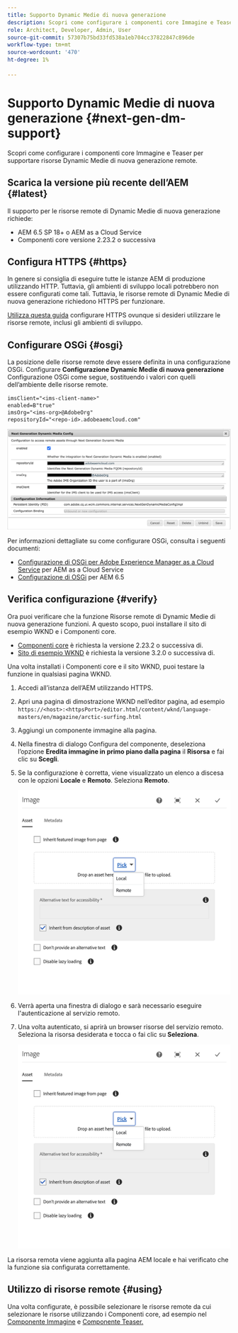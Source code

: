 ```yaml
---
title: Supporto Dynamic Medie di nuova generazione
description: Scopri come configurare i componenti core Immagine e Teaser per supportare risorse Dynamic Medie di nuova generazione remote.
role: Architect, Developer, Admin, User
source-git-commit: 57307b75bd33fd538a1eb704cc37822847c896de
workflow-type: tm+mt
source-wordcount: '470'
ht-degree: 1%

---
```



# Supporto Dynamic Medie di nuova generazione {#next-gen-dm-support}

Scopri come configurare i componenti core Immagine e Teaser per supportare risorse Dynamic Medie di nuova generazione remote.

## Scarica la versione più recente dell’AEM {#latest}

Il supporto per le risorse remote di Dynamic Medie di nuova generazione richiede:

* AEM 6.5 SP 18+ o AEM as a Cloud Service
* Componenti core versione 2.23.2 o successiva

## Configura HTTPS {#https}

In genere si consiglia di eseguire tutte le istanze AEM di produzione utilizzando HTTP. Tuttavia, gli ambienti di sviluppo locali potrebbero non essere configurati come tali. Tuttavia, le risorse remote di Dynamic Medie di nuova generazione richiedono HTTPS per funzionare.

[Utilizza questa guida](https://experienceleague.adobe.com/docs/experience-manager-learn/foundation/security/use-the-ssl-wizard.html) configurare HTTPS ovunque si desideri utilizzare le risorse remote, inclusi gli ambienti di sviluppo.

## Configurare OSGi {#osgi}

La posizione delle risorse remote deve essere definita in una configurazione OSGi. Configurare **Configurazione Dynamic Medie di nuova generazione** Configurazione OSGi come segue, sostituendo i valori con quelli dell’ambiente delle risorse remote.

```text
imsClient="<ims-client-name>"
enabled=B"true"
imsOrg="<ims-org>@AdobeOrg"
repositoryId="<repo-id>.adobeaemcloud.com"
```

![Finestra di configurazione OSGi di configurazione di Dynamic Medie Config di nuova generazione](/help/assets/remote-assets-osgi.png)

Per informazioni dettagliate su come configurare OSGi, consulta i seguenti documenti:

* [Configurazione di OSGi per Adobe Experience Manager as a Cloud Service](https://experienceleague.adobe.com/docs/experience-manager-cloud-service/content/implementing/deploying/configuring-osgi.html) per AEM as a Cloud Service
* [Configurazione di OSGi](https://experienceleague.adobe.com/docs/experience-manager-65/deploying/configuring/configuring-osgi.html?lang=it) per AEM 6.5

## Verifica configurazione {#verify}

Ora puoi verificare che la funzione Risorse remote di Dynamic Medie di nuova generazione funzioni. A questo scopo, puoi installare il sito di esempio WKND e i Componenti core.

* [Componenti core](https://github.com/adobe/aem-core-wcm-components/releases/download/core.wcm.components.reactor-2.23.2/core.wcm.components.all-2.23.2.zip) è richiesta la versione 2.23.2 o successiva di.
* [Sito di esempio WKND](https://github.com/adobe/aem-guides-wknd/releases/download/aem-guides-wknd-3.2.0/aem-guides-wknd.all-3.2.0-classic.zip) è richiesta la versione 3.2.0 o successiva di.

Una volta installati i Componenti core e il sito WKND, puoi testare la funzione in qualsiasi pagina WKND.

1. Accedi all’istanza dell’AEM utilizzando HTTPS.

1. Apri una pagina di dimostrazione WKND nell’editor pagina, ad esempio `https://<host>:<httpsPort>/editor.html/content/wknd/language-masters/en/magazine/arctic-surfing.html`

1. Aggiungi un componente immagine alla pagina.

1. Nella finestra di dialogo Configura del componente, deseleziona l’opzione **Eredita immagine in primo piano dalla pagina** il **Risorsa** e fai clic su **Scegli**.

1. Se la configurazione è corretta, viene visualizzato un elenco a discesa con le opzioni **Locale** e **Remoto**. Seleziona **Remoto**.

   ![Opzioni di selezione remota e locale per la selezione delle immagini](/help/assets/remote-asset-selection.png)

1. Verrà aperta una finestra di dialogo e sarà necessario eseguire l&#39;autenticazione al servizio remoto.

1. Una volta autenticato, si aprirà un browser risorse del servizio remoto. Seleziona la risorsa desiderata e tocca o fai clic su **Seleziona**.

   ![Selezione di una risorsa remota](/help/assets/remote-asset-selection.png)

La risorsa remota viene aggiunta alla pagina AEM locale e hai verificato che la funzione sia configurata correttamente.

## Utilizzo di risorse remote {#using}

Una volta configurate, è possibile selezionare le risorse remote da cui selezionare le risorse utilizzando i Componenti core, ad esempio nel [Componente Immagine](/help/components/image.md) e [Componente Teaser.](/help/components/teaser.md)
